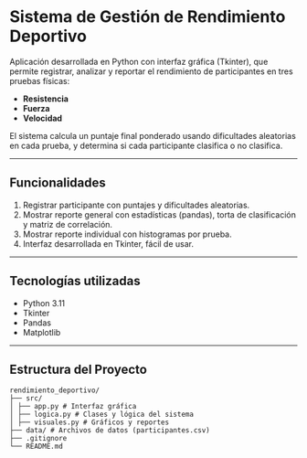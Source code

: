 # Sistema de Gestión de Rendimiento Deportivo

Aplicación desarrollada en Python con interfaz gráfica (Tkinter), que permite registrar, analizar y reportar el rendimiento de participantes en tres pruebas físicas:

- **Resistencia**
- **Fuerza**
- **Velocidad**

El sistema calcula un puntaje final ponderado usando dificultades aleatorias en cada prueba, y determina si cada participante clasifica o no clasifica.

---

## Funcionalidades

1. Registrar participante con puntajes y dificultades aleatorias.
2. Mostrar reporte general con estadísticas (pandas), torta de clasificación y matriz de correlación.
3. Mostrar reporte individual con histogramas por prueba.
4. Interfaz desarrollada en Tkinter, fácil de usar.

---

## Tecnologías utilizadas

- Python 3.11
- Tkinter
- Pandas
- Matplotlib

---

## Estructura del Proyecto

```text
rendimiento_deportivo/
├── src/
│ ├── app.py # Interfaz gráfica
│ ├── logica.py # Clases y lógica del sistema
│ ├── visuales.py # Gráficos y reportes
├── data/ # Archivos de datos (participantes.csv)
├── .gitignore
└── README.md



